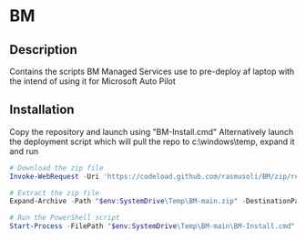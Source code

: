 # BM

## Description

Contains the scripts BM Managed Services use to pre-deploy af laptop with the intend of using it for Microsoft Auto Pilot

## Installation

Copy the repository and launch using "BM-Install.cmd"
Alternatively launch the deployment script which will pull the repo to c:\windows\temp\, expand it and run

```powershell
# Download the zip file
Invoke-WebRequest -Uri 'https://codeload.github.com/rasmusoli/BM/zip/refs/heads/main' -OutFile "$env:SystemRoot\Temp\BM-main.zip"

# Extract the zip file
Expand-Archive -Path "$env:SystemDrive\Temp\BM-main.zip" -DestinationPath "$env:SystemRoot\Temp\" -verbose

# Run the PowerShell script
Start-Process -FilePath "$env:SystemDrive\Temp\BM-main\BM-Install.cmd"